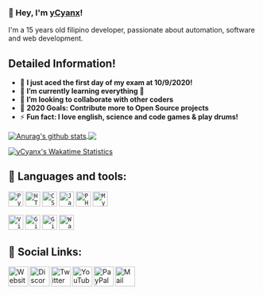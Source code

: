 ### 👋 Hey, I'm [yCyanx](https://github.com.io/yCyanx)!

I'm a 15 years old filipino developer, passionate about automation, software and web development.
## Detailed Information!
- 🔭 <strong> I just aced the first day of my exam at 10/9/2020! </strong>
- 🌱 <strong> I’m currently learning everything 🤣 </strong>
- 👯 <strong> I’m looking to collaborate with other coders </strong>
- 🥅 <strong> 2020 Goals:  Contribute more to Open Source projects </strong>
- ⚡ <strong> Fun fact: I love english, science and code games & play drums! </strong>

<a href="https://github.com/yCyanx69?tab=repositories">
  <img align="center" src="https://github-readme-stats.vercel.app/api?username=yCyanx69&theme=algolia&show_icons=true&include_all_commits=true" alt="Anurag's github stats">
</a>
<a href="https://ycyanx69.github.io/yCyanx">
  <img align="center" src="https://github-readme-stats.vercel.app/api/top-langs/?username=yCyanx69&theme=algolia&layout=compact">
</a>

[![yCyanx's Wakatime Statistics](https://github-readme-stats.vercel.app/api/wakatime?username=yCyanx)](https://ycyanx69.github.io/yCyanx)

## 🚀 Languages and tools:

<code><img height="30" src="https://cv.quentium.fr/img/python.png" title="Python 3.8"></code>
<code><img height="30" src="https://cv.quentium.fr/img/HTML.png" title="HTML 5"></code>
<code><img height="30" src="https://cv.quentium.fr/img/CSS.png" title="CSS 3"></code>
<code><img height="30" src="https://cv.quentium.fr/img/JS.png" title="JavaScript ES5+"></code>
<code><img height="30" src="https://cv.quentium.fr/img/PHP.png" title="PHP 7.4"></code>
<code><img height="30" src="https://cv.quentium.fr/img/SQL.png" title="MySQL"></code>

<code><img height="30" src="https://cv.quentium.fr/img/visual_studio_code.png" title="Visual Studio Code"></code>
<code><img height="30" src="https://cv.quentium.fr/img/git.png" title="Git"></code>
<code><img height="30" src="https://cv.quentium.fr/img/github_desktop.png" title="GitHub desktop"></code>
<code><img height="30" src="https://cv.quentium.fr/img/wamp.png" title="Wamp"></code>

## 🔗 Social Links:

<a href="https://ycyanx69.github.io/yCyanx" title="Website">
  <img align="left" alt="Website" width="40px" src="https://quentium.fr/+img/footer/www.png" />
</a>
<a href="https://discord.gg/5sehgXx" title="Discord Server">
  <img align="left" alt="Discord" width="40px" src="https://quentium.fr/+img/footer/discord.png" />
</a>
<a href="https://www.twitter.com/YcyanxL" title="Twitter">
  <img align="left" alt="Twitter" width="40px" src="https://quentium.fr/+img/footer/twitter.png" />
</a>
<a href="https://www.youtube.com/QuentiumYT" title="YouTube">
  <img align="left" alt="YouTube" width="40px" src="https://quentium.fr/+img/footer/youtube.png" />
</a>
<a href="https://www.paypal.me/QuentiumYT/1" title="PayPal">
  <img align="left" alt="PayPal" width="40px" src="https://quentium.fr/+img/footer/paypal.png" />
</a>
<a href="mailto:pro@quentium.fr?subject=[GitHub]%20Contact%20for%20..." title="Mail">
  <img align="left" alt="Mail" width="40px" src="https://quentium.fr/+img/footer/mail.png" />
</a>
